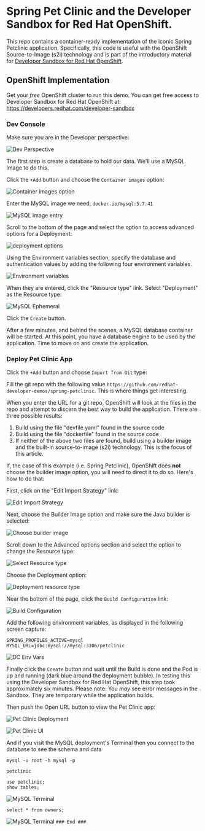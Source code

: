 # Spring Pet Clinic and the Developer Sandbox for Red Hat OpenShift.

This repo contains a container-ready implementation of the iconic Spring Petclinic application. Specifically, this code is useful with the OpenShift Source-to-Image (s2i) technology and is part of the introductory material for [Developer Sandbox for Red Hat OpenShift](https://developers.redhat.com/developer-sandbox).

## OpenShift Implementation
Get your *free*  OpenShift cluster to run this demo. You can get free access to Developer Sandbox for Red Hat OpenShift at: https://developers.redhat.com/developer-sandbox


### Dev Console

Make sure you are in the Developer perspective:

![Dev Perspective](images/3-switch-perspective.png)  

The first step is create a database to hold our data. We'll use a MySQL Image to do this.

Click the `+Add` button and choose the `Container images` option:  

![Container images option](images/container_images_option.png)

Enter the MySQL image we need, `docker.io/mysql:5.7.41`  


![MySQL image entry](images/deploy_image_mysql.png)  

Scroll to the bottom of the page and select the option to access advanced options for a Deployment:

![deployment options](images/advanced%20options%20deployment.png)

Using the Environment variables section, specify the database and authentication values by adding the following four environment variables.  

![Environment variables](images/deploy_environment_variables.png)

When they are entered, click the "Resource type" link. Select "Deployment" as the Resource type:  


![MySQL Ephemeral](images/deploy_resource_type.png)  

Click the `Create` button. 

After a few minutes, and behind the scenes, a MySQL database container will be started. At this point, you have a database engine to be used by the application. Time to move on and create the application.

### Deploy Pet Clinic App


Click the `+Add` button and choose `Import from Git` type:

Fill the git repo with the following value `https://github.com/redhat-developer-demos/spring-petclinic`. This is where things get interesting.

When you enter the URL for a git repo, OpenShift will look at the files in the repo and attempt to discern the best way to build the application. There are three possible results:  
1. Build using the file "devfile.yaml" found in the source code
1. Build using the file "dockerfile" found in the source code
1. If neither of the above two files are found, build using a builder image and the built-in source-to-image (s2i) technology. This is the focus of this article.

If, the case of this example (i.e. Spring Petclinic), OpenShift does **not** choose the builder image option, you will need to direct it to do so. Here's how to do that:

First, click on the "Edit Import Strategy" link:

![Edit Import Strategy](images/edit_import_strategy.png)  

Next, choose the Builder Image option and make sure the Java builder is selected:

![Choose builder image](images/select_builder_image.png)

Scroll down to the Advanced options section and select the option to change the Resource type:

![Select Resource type](images/advanced_options.png)  

Choose the Deployment option:  

![Deployment resource type](images/resource_type_deployment.png)  

Near the bottom of the page, click the `Build Configuration` link:

![Build Configuration](images/advanced_options_build_configuration.png)

Add the following environment variables, as displayed in the following screen capture:

```
SPRING_PROFILES_ACTIVE=mysql
MYSQL_URL=jdbc:mysql://mysql:3306/petclinic
```

![DC Env Vars](images/9-app-env-vars.png)

Finally click the `Create` button and wait until the Build is done and the Pod is up and running (dark blue around the deployment bubble). In testing this using the Developer Sandbox for Red Hat OpenShift, this step took approximately six minutes. Please note: You *may* see error messages in the Sandbox. They are temporary while the application builds.  

Then push the Open URL button to view the Pet Clinic app:

![Pet Clinic Deployment](images/10-petclinic-url.png)


![Pet Clinic UI](images/11-output-ui.png)

And if you visit the MySQL deployment's Terminal then you connect to the database to see the schema and data


```
mysql -u root -h mysql -p

petclinic

use petclinic;
show tables;
```

![MySQL Terminal](images/12-mysql-terminal-1.png)

```
select * from owners;
```

![MySQL Terminal](images/13-mysql-terminal-2.png)
`### End ###`
